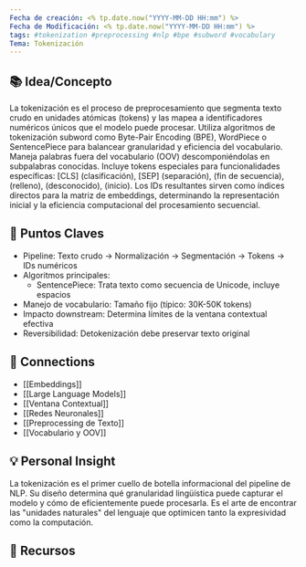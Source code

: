 ```yaml
---
Fecha de creación: <% tp.date.now("YYYY-MM-DD HH:mm") %>
Fecha de Modificación: <% tp.date.now("YYYY-MM-DD HH:mm") %>
tags: #tokenization #preprocessing #nlp #bpe #subword #vocabulary
Tema: Tokenización
---
```


## 📚 Idea/Concepto 
La tokenización es el proceso de preprocesamiento que segmenta texto crudo en unidades atómicas (tokens) y las mapea a identificadores numéricos únicos que el modelo puede procesar. Utiliza algoritmos de tokenización subword como Byte-Pair Encoding (BPE), WordPiece o SentencePiece para balancear granularidad y eficiencia del vocabulario. Maneja palabras fuera del vocabulario (OOV) descomponiéndolas en subpalabras conocidas. Incluye tokens especiales para funcionalidades específicas: [CLS] (clasificación), [SEP] (separación), <EOS> (fin de secuencia), <PAD> (relleno), <UNK> (desconocido), <BOS> (inicio). Los IDs resultantes sirven como índices directos para la matriz de embeddings, determinando la representación inicial y la eficiencia computacional del procesamiento secuencial.

## 📌 Puntos Claves
- Pipeline: Texto crudo → Normalización → Segmentación → Tokens → IDs numéricos
- Algoritmos principales:
  - SentencePiece: Trata texto como secuencia de Unicode, incluye espacios
- Manejo de vocabulario: Tamaño fijo (típico: 30K-50K tokens)
- Impacto downstream: Determina límites de la ventana contextual efectiva
- Reversibilidad: Detokenización debe preservar texto original

## 🔗 Connections
- [[Embeddings]]
- [[Large Language Models]]
- [[Ventana Contextual]]
- [[Redes Neuronales]]
- [[Preprocessing de Texto]]
- [[Vocabulario y OOV]]

## 💡 Personal Insight
La tokenización es el primer cuello de botella informacional del pipeline de NLP. Su diseño determina qué granularidad lingüística puede capturar el modelo y cómo de eficientemente puede procesarla. Es el arte de encontrar las "unidades naturales" del lenguaje que optimicen tanto la expresividad como la computación.

## 🧾 Recursos
